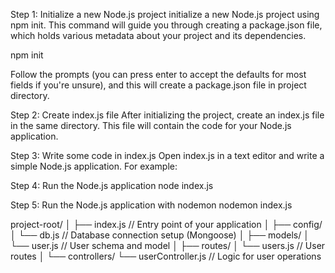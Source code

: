 Step 1: Initialize a new Node.js project
initialize a new Node.js project using npm init. This command will guide you through creating a package.json file, which holds various metadata about your project and its dependencies.

npm init

Follow the prompts (you can press enter to accept the defaults for most fields if you're unsure), and this will create a package.json file in project directory.

Step 2: Create index.js file
After initializing the project, create an index.js file in the same directory. This file will contain the code for your Node.js application.

Step 3: Write some code in index.js
Open index.js in a text editor and write a simple Node.js application. For example:

Step 4: Run the Node.js application
node index.js

Step 5: Run the Node.js application with nodemon
nodemon index.js

project-root/
│
├── index.js          // Entry point of your application
│
├── config/
│   └── db.js         // Database connection setup (Mongoose)
│
├── models/
│   └── user.js       // User schema and model
│
├── routes/
│   └── users.js      // User routes
│
└── controllers/
    └── userController.js  // Logic for user operations
